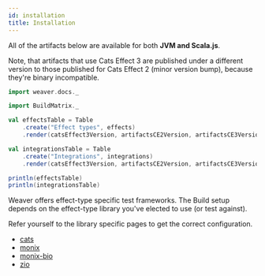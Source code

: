 ```yaml
---
id: installation
title: Installation
---
```


All of the artifacts below are available for both **JVM and Scala.js**.

Note, that artifacts that use Cats Effect 3 are published under a different version to those published for Cats Effect 2 (minor version bump), because they're binary incompatible.

```scala mdoc:passthrough
import weaver.docs._

import BuildMatrix._

val effectsTable = Table
    .create("Effect types", effects)
    .render(catsEffect3Version, artifactsCE2Version, artifactsCE3Version)

val integrationsTable = Table
    .create("Integrations", integrations)
    .render(catsEffect3Version, artifactsCE2Version, artifactsCE3Version)

println(effectsTable)
println(integrationsTable)
```

Weaver offers effect-type specific test frameworks. The Build setup depends on
the effect-type library you've elected to use (or test against).

Refer yourself to the library specific pages to get the correct configuration.

- [cats](cats_effect_usage.md)
- [monix](monix_usage.md)
- [monix-bio](monix_bio_usage.md)
- [zio](zio_usage.md)
